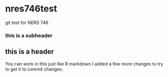 # nres746test
git test for NERS 746
### this is a subheader
## this is a header

[]()
You can work in this just like R markdown
I added a few more changes to try to get it to commit changes.
